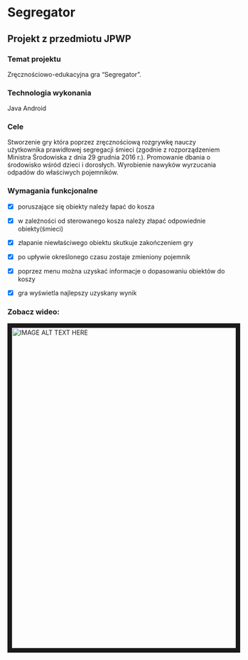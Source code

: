 # Segregator
## Projekt z przedmiotu JPWP
### Temat projektu
Zręcznościowo-edukacyjna gra “Segregator”.

### Technologia wykonania
Java Android

### Cele
Stworzenie gry która poprzez zręcznościową rozgrywkę nauczy użytkownika
prawidłowej segregacji śmieci (zgodnie z rozporządzeniem Ministra Środowiska z
dnia 29 grudnia 2016 r.).
Promowanie dbania o środowisko wśród dzieci i dorosłych. Wyrobienie nawyków
wyrzucania odpadów do właściwych pojemników.

### Wymagania funkcjonalne
- [x] poruszające się obiekty należy łapać do kosza
- [x] w zależności od sterowanego kosza należy złapać odpowiednie obiekty(śmieci)
- [x] złapanie niewłaściwego obiektu skutkuje zakończeniem gry
- [x] po upływie określonego czasu zostaje zmieniony pojemnik
- [x] poprzez menu można uzyskać informacje o dopasowaniu obiektów do koszy
- [x] gra wyświetla najlepszy uzyskany wynik


### Zobacz wideo:
<a href="https://www.youtube.com/embed/9_P_Kd0omrw" target="_blank"><img src="https://img.youtube.com/vi/9_P_Kd0omrw/3.jpg" 
alt="IMAGE ALT TEXT HERE" width="960" height="720" border="10" /></a>
